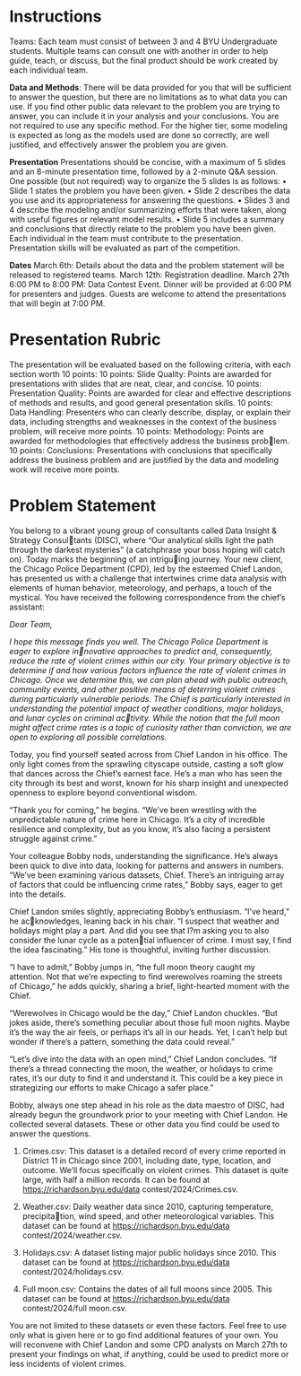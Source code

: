 # Instructions
Teams: Each team must consist of between 3 and 4 BYU Undergraduate students. Multiple teams can
consult one with another in order to help guide, teach, or discuss, but the final product should be work
created by each individual team.

**Data and Methods**: There will be data provided for you that will be sufficient to answer the question,
but there are no limitations as to what data you can use. If you find other public data relevant to
the problem you are trying to answer, you can include it in your analysis and your conclusions. You
are not required to use any specific method. For the higher tier, some modeling is expected as long as
the models used are done so correctly, are well justified, and effectively answer the problem you are given.

**Presentation** Presentations should be concise, with a maximum of 5 slides and an 8-minute presentation
time, followed by a 2-minute Q&A session. One possible (but not required) way to organize the 5 slides
is as follows:
• Slide 1 states the problem you have been given.
• Slide 2 describes the data you use and its appropriateness for answering the questions.
• Slides 3 and 4 describe the modeling and/or summarizing efforts that were taken, along with useful
figures or relevant model results.
• Slide 5 includes a summary and conclusions that directly relate to the problem you have been
given.
Each individual in the team must contribute to the presentation. Presentation skills will be evaluated
as part of the competition.

**Dates**
March 6th: Details about the data and the problem statement will be released to registered
teams.
March 12th: Registration deadline.
March 27th 6:00 PM to 8:00 PM: Data Contest Event. Dinner will be provided at 6:00 PM
for presenters and judges. Guests are welcome to attend the presentations that will begin at 7:00
PM.


# Presentation Rubric
The presentation will be evaluated based on the following criteria, with each section worth 10 points:
10 points: Slide Quality: Points are awarded for presentations with slides that are neat, clear, and concise.
10 points: Presentation Quality: Points are awarded for clear and effective descriptions of methods and
results, and good general presentation skills.
10 points: Data Handling: Presenters who can clearly describe, display, or explain their data, including
strengths and weaknesses in the context of the business problem, will receive more points.
10 points: Methodology: Points are awarded for methodologies that effectively address the business problem.
10 points: Conclusions: Presentations with conclusions that specifically address the business problem and
are justified by the data and modeling work will receive more points.

# Problem Statement
You belong to a vibrant young group of consultants called Data Insight & Strategy Consultants (DISC), where “Our analytical skills light the path through the darkest mysteries”
(a catchphrase your boss hoping will catch on). Today marks the beginning of an intriguing journey. Your new client, the Chicago Police Department (CPD), led by the esteemed
Chief Landon, has presented us with a challenge that intertwines crime data analysis with
elements of human behavior, meteorology, and perhaps, a touch of the mystical.
You have received the following correspondence from the chief’s assistant:

*Dear Team,*

*I hope this message finds you well. The Chicago Police Department is eager to explore innovative approaches to predict and, consequently, reduce the rate of violent crimes within
our city. Your primary objective is to determine if and how various factors influence the
rate of violent crimes in Chicago. Once we determine this, we can plan ahead with public
outreach, community events, and other positive means of deterring violent crimes during
particularly vulnerable periods. The Chief is particularly interested in understanding the
potential impact of weather conditions, major holidays, and lunar cycles on criminal activity. While the notion that the full moon might affect crime rates is a topic of curiosity
rather than conviction, we are open to exploring all possible correlations.*


Today, you find yourself seated across from Chief Landon in his office. The only light
comes from the sprawling cityscape outside, casting a soft glow that dances across the
Chief’s earnest face. He’s a man who has seen the city through its best and worst, known
for his sharp insight and unexpected openness to explore beyond conventional wisdom.

“Thank you for coming,” he begins. “We’ve been wrestling with the unpredictable
nature of crime here in Chicago. It’s a city of incredible resilience and complexity, but
as you know, it’s also facing a persistent struggle against crime.”

Your colleague Bobby nods, understanding the significance. He’s always been quick
to dive into data, looking for patterns and answers in numbers. “We’ve been examining
various datasets, Chief. There’s an intriguing array of factors that could be influencing
crime rates,” Bobby says, eager to get into the details.

Chief Landon smiles slightly, appreciating Bobby’s enthusiasm. “I’ve heard,” he acknowledges, leaning back in his chair. “I suspect that weather and holidays might play
a part. And did you see that I?m asking you to also consider the lunar cycle as a potential influencer of crime. I must say, I find the idea fascinating.” His tone is thoughtful,
inviting further discussion.

“I have to admit,” Bobby jumps in, “the full moon theory caught my attention. Not
that we’re expecting to find werewolves roaming the streets of Chicago,” he adds quickly,
sharing a brief, light-hearted moment with the Chief.

“Werewolves in Chicago would be the day,” Chief Landon chuckles. “But jokes aside,
there’s something peculiar about those full moon nights. Maybe it’s the way the air
feels, or perhaps it’s all in our heads. Yet, I can’t help but wonder if there’s a pattern,
something the data could reveal.”

“Let’s dive into the data with an open mind,” Chief Landon concludes. “If there’s a
thread connecting the moon, the weather, or holidays to crime rates, it’s our duty to
find it and understand it. This could be a key piece in strategizing our efforts to make
Chicago a safer place.”

Bobby, always one step ahead in his role as the data maestro of DISC, had already begun
the groundwork prior to your meeting with Chief Landon. He collected several datasets.
These or other data you find could be used to answer the questions.

1. Crimes.csv: This dataset is a detailed record of every crime reported in District
11 in Chicago since 2001, including date, type, location, and outcome. We’ll focus
specifically on violent crimes. This dataset is quite large, with half a million records.
It can be found at https://richardson.byu.edu/data contest/2024/Crimes.csv.

2. Weather.csv: Daily weather data since 2010, capturing temperature, precipitation, wind speed, and other meteorological variables. This dataset can be found at
https://richardson.byu.edu/data contest/2024/weather.csv.

3. Holidays.csv: A dataset listing major public holidays since 2010. This dataset can
be found at https://richardson.byu.edu/data contest/2024/holidays.csv.

4. Full moon.csv: Contains the dates of all full moons since 2005. This dataset can
be found at https://richardson.byu.edu/data contest/2024/full moon.csv.

You are not limited to these datasets or even these factors. Feel free to use only what
is given here or to go find additional features of your own. You will reconvene with
Chief Landon and some CPD analysts on March 27th to present your findings on what,
if anything, could be used to predict more or less incidents of violent crimes.
